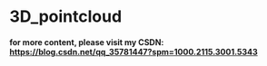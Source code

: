 # 3D_pointcloud
#### for more content, please visit my CSDN: https://blog.csdn.net/qq_35781447?spm=1000.2115.3001.5343
